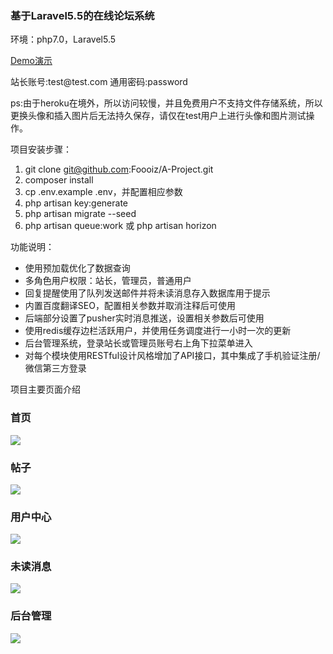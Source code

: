 <h3>基于Laravel5.5的在线论坛系统</h3>
<p>环境：php7.0，Laravel5.5</p>

[Demo演示](http://a-foo.herokuapp.com/)
<p>站长账号:test@test.com 通用密码:password</p>
<p>ps:由于heroku在境外，所以访问较慢，并且免费用户不支持文件存储系统，所以更换头像和插入图片后无法持久保存，请仅在test用户上进行头像和图片测试操作。</p>

项目安装步骤：
1. git clone git@github.com:Foooiz/A-Project.git
2. composer install
3. cp .env.example .env，并配置相应参数
4. php artisan key:generate
5. php artisan migrate --seed
6. php artisan queue:work 或 php artisan horizon


功能说明：
- 使用预加载优化了数据查询
- 多角色用户权限：站长，管理员，普通用户
- 回复提醒使用了队列发送邮件并将未读消息存入数据库用于提示
- 内置百度翻译SEO，配置相关参数并取消注释后可使用
- 后端部分设置了pusher实时消息推送，设置相关参数后可使用
- 使用redis缓存边栏活跃用户，并使用任务调度进行一小时一次的更新
- 后台管理系统，登录站长或管理员账号右上角下拉菜单进入
- 对每个模块使用RESTful设计风格增加了API接口，其中集成了手机验证注册/微信第三方登录


项目主要页面介绍
<h3>首页</h3>
<p><img src="https://pic-1256191933.cos.ap-chengdu.myqcloud.com/20180.png"></p>
<h3>帖子</h3>
<p><img src="https://pic-1256191933.cos.ap-chengdu.myqcloud.com/20182.png"></p>
<h3>用户中心</h3>
<p><img src="https://pic-1256191933.cos.ap-chengdu.myqcloud.com/20183.png"></p>
<h3>未读消息</h3>
<p><img src="https://pic-1256191933.cos.ap-chengdu.myqcloud.com/20185.png"></p>
<h3>后台管理</h3>
<p><img src="https://pic-1256191933.cos.ap-chengdu.myqcloud.com/20184.png"></p>
